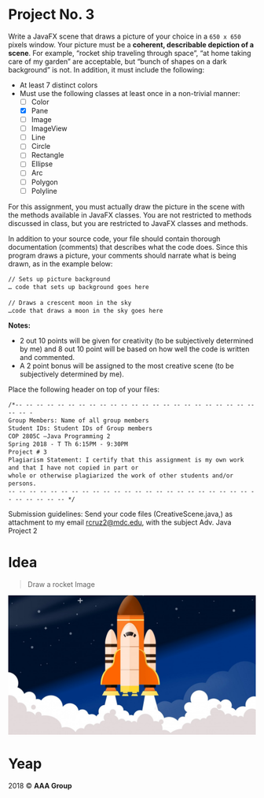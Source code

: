 # Project No. 3

Write a JavaFX scene that draws a picture of your choice in a `650 x 650` pixels window. Your picture
must be a **coherent, describable depiction of a scene**. For example, “rocket ship traveling through
space”, “at home taking care of my garden” are acceptable, but “bunch of shapes on a dark background”
is not. In addition, it must include the following:

- At least 7 distinct colors
- Must use the following classes at least once in a non-trivial manner: 
    - [ ] Color
    - [x] Pane
    - [ ] Image
    - [ ] ImageView
    - [ ] Line
    - [ ] Circle
    - [ ] Rectangle
    - [ ] Ellipse
    - [ ] Arc
    - [ ] Polygon
    - [ ] Polyline
    
For this assignment, you must actually draw the picture in the scene with the methods available in JavaFX
classes. You are not restricted to methods discussed in class, but you are restricted to JavaFX classes and
methods.

In addition to your source code, your file should contain thorough documentation (comments) that
describes what the code does. Since this program draws a picture, your comments should narrate what is
being drawn, as in the example below:

```
// Sets up picture background
… code that sets up background goes here

// Draws a crescent moon in the sky
…code that draws a moon in the sky goes here
```

**Notes:**
- 2 out 10 points will be given for creativity (to be subjectively determined by me) and 8 out 10
point will be based on how well the code is written and commented.
- A 2 point bonus will be assigned to the most creative scene (to be subjectively determined by me).

Place the following header on top of your files:

```
/*-- -- -- -- -- -- -- -- -- -- -- -- -- -- -- -- -- -- -- -- -- -- -- -- -- -
Group Members: Name of all group members
Student IDs: Student IDs of Group members
COP 2805C –Java Programming 2
Spring 2018 - T Th 6:15PM - 9:30PM
Project # 3
Plagiarism Statement: I certify that this assignment is my own work and that I have not copied in part or
whole or otherwise plagiarized the work of other students and/or persons.
-- -- -- -- -- -- -- -- -- -- -- -- -- -- -- -- -- -- -- -- -- -- -- -- -- -- -- -- -- */
```

Submission guidelines: Send your code files (CreativeScene.java,) as attachment to my email
rcruz2@mdc.edu, with the subject Adv. Java Project 2

# Idea

> Draw a rocket Image

![Image](media/rocket.jpg)
# Yeap

2018 © **AAA Group**
